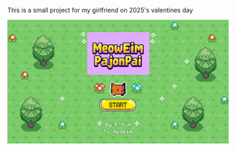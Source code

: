 This is a small project for my girlfriend on 2025's valentines day

![StartScreen](Resources/StartScreen.png)
